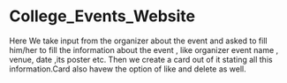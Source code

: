 # College_Events_Website
Here We take input from the organizer about the event and asked to fill him/her to fill the information about the event , like organizer event name , venue, date ,its poster etc. Then we create a card out of it stating all this information.Card also havew the option of like and delete as well.
